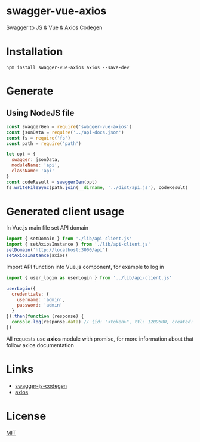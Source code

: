# swagger-vue-axios
Swagger to JS &amp; Vue &amp; Axios Codegen
# Installation
```shell
npm install swagger-vue-axios axios --save-dev
```
# Generate
## Using NodeJS file
```javascript
const swaggerGen = require('swagger-vue-axios')
const jsonData = require('../api-docs.json')
const fs = require('fs')
const path = require('path')

let opt = {
  swagger: jsonData,
  moduleName: 'api',
  className: 'api'
}
const codeResult = swaggerGen(opt)
fs.writeFileSync(path.join(__dirname, '../dist/api.js'), codeResult)
```

# Generated client usage

In Vue.js main file set API domain
```javascript
import { setDomain } from './lib/api-client.js'
import { setAxiosInstance } from './lib/api-client.js'
setDomain('http://localhost:3000/api')
setAxiosInstance(axios)
```

Import API function into Vue.js component, for example to log in
```javascript
import { user_login as userLogin } from '../lib/api-client.js'

userLogin({
  credentials: {
    username: 'admin',
    password: 'admin'
  }
}).then(function (response) {
  console.log(response.data) // {id: "<token>", ttl: 1209600, created: "2017-01-01T00:00:00.000Z", userId: 1}
})
```
All requests use **axios** module with promise, for more information about that follow axios documentation 

# Links
 - [swagger-js-codegen](https://github.com/wcandillon/swagger-js-codegen)
 - [axios](https://www.npmjs.com/package/axios)

# License

[MIT](https://opensource.org/licenses/MIT)
